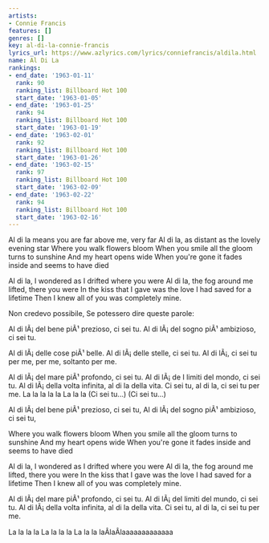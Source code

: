```yaml
---
artists:
- Connie Francis
features: []
genres: []
key: al-di-la-connie-francis
lyrics_url: https://www.azlyrics.com/lyrics/conniefrancis/aldila.html
name: Al Di La
rankings:
- end_date: '1963-01-11'
  rank: 90
  ranking_list: Billboard Hot 100
  start_date: '1963-01-05'
- end_date: '1963-01-25'
  rank: 94
  ranking_list: Billboard Hot 100
  start_date: '1963-01-19'
- end_date: '1963-02-01'
  rank: 92
  ranking_list: Billboard Hot 100
  start_date: '1963-01-26'
- end_date: '1963-02-15'
  rank: 97
  ranking_list: Billboard Hot 100
  start_date: '1963-02-09'
- end_date: '1963-02-22'
  rank: 94
  ranking_list: Billboard Hot 100
  start_date: '1963-02-16'
---
```


Al di la means you are far above me, very far
Al di la, as distant as the lovely evening star
Where you walk flowers bloom
When you smile all the gloom turns to sunshine
And my heart opens wide
When you're gone it fades inside and seems to have died

Al di la, I wondered as I drifted where you were
Al di la, the fog around me lifted, there you were
In the kiss that I gave was the love I had saved for a lifetime
Then I knew all of you was completely mine.

Non credevo possibile,
Se potessero dire queste parole:

Al di lÃ¡ del bene piÃ¹ prezioso, ci sei tu.
Al di lÃ¡ del sogno piÃ¹ ambizioso, ci sei tu.

Al di lÃ¡ delle cose piÃ¹ belle.
Al di lÃ¡ delle stelle, ci sei tu.
Al di lÃ¡, ci sei tu per me, per me, soltanto per me.

Al di lÃ¡ del mare piÃ¹ profondo, ci sei tu.
Al di lÃ¡ de I limiti del mondo, ci sei tu.
Al di lÃ¡ della volta infinita, al di la della vita.
Ci sei tu, al di la, ci sei tu per me.
La la la la la
La la la
(Ci sei tu...)
(Ci sei tu...)

Al di lÃ¡ del bene piÃ¹ prezioso, ci sei tu,
Al di lÃ¡ del sogno piÃ¹ ambizioso, ci sei tu,

Where you walk flowers bloom
When you smile all the gloom turns to sunshine
And my heart opens wide
When you're gone it fades inside and seems to have died

Al di la, I wondered as I drifted where you were
Al di la, the fog around me lifted, there you were
In the kiss that I gave was the love I had saved for a lifetime
Then I knew all of you was completely mine.

Al di lÃ¡ del mare piÃ¹ profondo, ci sei tu.
Al di lÃ¡ del limiti del mundo, ci sei tu.
Al di lÃ¡ della volta infinita, al di la della vita.
Ci sei tu, al di la, ci sei tu per me.

La la la la
La la la la
La la la laÂlaÂlaaaaaaaaaaaaa



